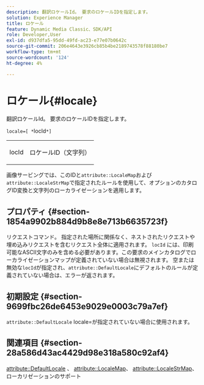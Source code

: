 ```yaml
---
description: 翻訳ロケールId。 要求のロケールIDを指定します。
solution: Experience Manager
title: ロケール
feature: Dynamic Media Classic、SDK/API
role: Developer,User
exl-id: d937dfa5-95dd-49fd-ac23-e77e07b0642c
source-git-commit: 206e4643e3926cb85b4be2189743578f88180be7
workflow-type: tm+mt
source-wordcount: '124'
ht-degree: 4%

---
```


# ロケール{#locale}

翻訳ロケールId。 要求のロケールIDを指定します。

`locale=[ *`locId`*]`

<table id="simpletable_C1899AD02C984ED3896B7620916637E7"> 
 <tr class="strow"> 
  <td class="stentry"> <p><span class="codeph"> <span class="varname"> locId</span></span> </p> </td> 
  <td class="stentry"> <p>ロケールID（文字列） </p></td> 
 </tr> 
</table>

画像サービングでは、このIDと`attribute::LocaleMap`および`attribute::LocaleStrMap`で指定されたルールを使用して、オプションのカタログID変換と文字列のローカライゼーションを適用します。

## プロパティ {#section-1854a9902b884d9b8e8e713b6635723f}

リクエストコマンド。 指定された場所に関係なく、ネストされたリクエストや埋め込みリクエストを含むリクエスト全体に適用されます。 `locId` には、印刷可能なASCII文字のみを含める必要があります。この要求のメインカタログでローカライゼーションマップが定義されていない場合は無視されます。 空または無効な`locId`が指定され、`attribute::DefaultLocale`にデフォルトのルールが定義されていない場合は、エラーが返されます。

## 初期設定 {#section-9699fbc26de6453e9029e0003c79a7ef}

`attribute::DefaultLocale` locale=が指定されていない場合に使用されます。

## 関連項目 {#section-28a586d43ac4429d98e318a580c92af4}

[attribute::DefaultLocale](../../../../../is-api/image-catalog/image-serving-api-ref/c-image-catalog-reference/c-attributes-reference/r-defaultlocale.md#reference-69462ad9923f464f80c2c012342a6b6b) 、 [attribute::LocaleMap](../../../../../is-api/image-catalog/image-serving-api-ref/c-image-catalog-reference/c-attributes-reference/r-localemap.md#reference-49bbf598f8ea47c3a563755cef306318)、 [attribute::LocaleStrMap](../../../../../is-api/image-catalog/image-serving-api-ref/c-image-catalog-reference/c-attributes-reference/r-localestrmap.md#reference-98c42070a4bc4baf92537132be2b5b1e)、ローカリゼーションのサポート
